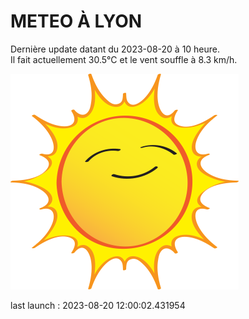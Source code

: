# METEO À LYON

Dernière update datant du 2023-08-20 à 10 heure.  
Il fait actuellement 30.5°C et le vent souffle à 8.3 km/h.      

![](./.github/sun.png)

last launch : 2023-08-20 12:00:02.431954

